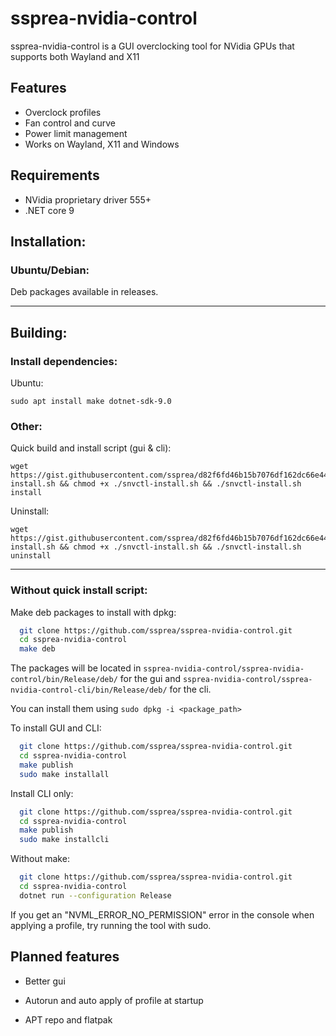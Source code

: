 
# ssprea-nvidia-control


ssprea-nvidia-control is a GUI overclocking tool for NVidia GPUs that supports both Wayland and X11


## Features

- Overclock profiles
- Fan control and curve
- Power limit management
- Works on Wayland, X11 and Windows


## Requirements

- NVidia proprietary driver 555+
- .NET core 9


## Installation:

### Ubuntu/Debian:

Deb packages available in releases.

----------

## Building:

### Install dependencies:

Ubuntu:
```
sudo apt install make dotnet-sdk-9.0
```


### Other:

Quick build and install script (gui & cli):

```
wget https://gist.githubusercontent.com/ssprea/d82f6fd46b15b7076df162dc66e44204/raw/2278c05805d57e33e036ffa9011ad564900cd50f/snvctl-install.sh && chmod +x ./snvctl-install.sh && ./snvctl-install.sh install
```

Uninstall: 


```
wget https://gist.githubusercontent.com/ssprea/d82f6fd46b15b7076df162dc66e44204/raw/2278c05805d57e33e036ffa9011ad564900cd50f/snvctl-install.sh && chmod +x ./snvctl-install.sh && ./snvctl-install.sh uninstall
```

--------------------------

### Without quick install script:

Make deb packages to install with dpkg:
```bash
  git clone https://github.com/ssprea/ssprea-nvidia-control.git
  cd ssprea-nvidia-control
  make deb
```
The packages will be located in `ssprea-nvidia-control/ssprea-nvidia-control/bin/Release/deb/` for the gui and `ssprea-nvidia-control/ssprea-nvidia-control-cli/bin/Release/deb/` for the cli.

You can install them using `sudo dpkg -i <package_path>`


To install GUI and CLI:
```bash
  git clone https://github.com/ssprea/ssprea-nvidia-control.git
  cd ssprea-nvidia-control
  make publish
  sudo make installall
```

Install CLI only:
```bash
  git clone https://github.com/ssprea/ssprea-nvidia-control.git
  cd ssprea-nvidia-control
  make publish
  sudo make installcli
```




Without make:

```bash
  git clone https://github.com/ssprea/ssprea-nvidia-control.git
  cd ssprea-nvidia-control
  dotnet run --configuration Release
```



If you get an "NVML_ERROR_NO_PERMISSION" error in the console when applying a profile, try running the tool with sudo.


## Planned features

- Better gui

- Autorun and auto apply of profile at startup

- APT repo and flatpak 
